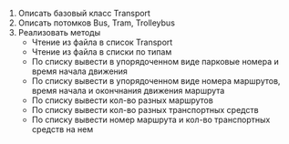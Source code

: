 1. Описать базовый класс Transport
2. Описать потомков Bus, Tram, Trolleybus
3. Реализовать методы
    - Чтение из файла в список Transport
    - Чтение из файла в списки по типам
    - По списку вывести в упорядоченном виде парковые номера и время начала движения
    - По списку вывести в упорядоченном виде номера маршрутов, время начала и окончнания движения маршрута
    - По списку вывести кол-во разных маршрутов
    - По списку вывести кол-во разных транспортных средств
    - По списку вывести номер маршрута и кол-во транспортных средств на нем